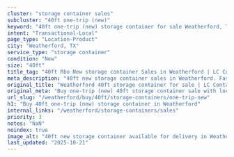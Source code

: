 ```yaml
---
cluster: "storage container sales"
subcluster: "40ft one-trip (new)"
keyword: "40ft one-trip (new) storage container for sale Weatherford, TX"
intent: "Transactional-Local"
page_type: "Location-Product"
city: "Weatherford, TX"
service_type: "storage container"
condition: "New"
size: "40ft"
title_tag: "40ft Rbo New storage container Sales in Weatherford | LC Container"
meta_description: "40ft new storage container sales in Weatherford. Fast delivery, competitive pricing. Serving storage containers area. Quote ID: EXO. Call (214) 524-4168 for your free quote today."
original_title: "Weatherford 40ft storage container for sale | LC Container"
original_meta: "Buy one-trip (new) 40ft storage container sale with local delivery in Weatherford, TX. LC Container — local Since 2003. Request a fast quote today."
url_slug: "/weatherford/buy/40ft/storage-containers/one-trip-new"
h1: "Buy 40ft one-trip (new) storage container in Weatherford"
internal_links: "/weatherford/storage-containers/sales"
priority: 3
notes: "NaN"
noindex: true
image_alt: "40ft new storage container available for delivery in Weatherford"
last_updated: "2025-10-21"
---
```


<!-- TODO: Add unique city/inventory copy, images, and internal links here. -->
